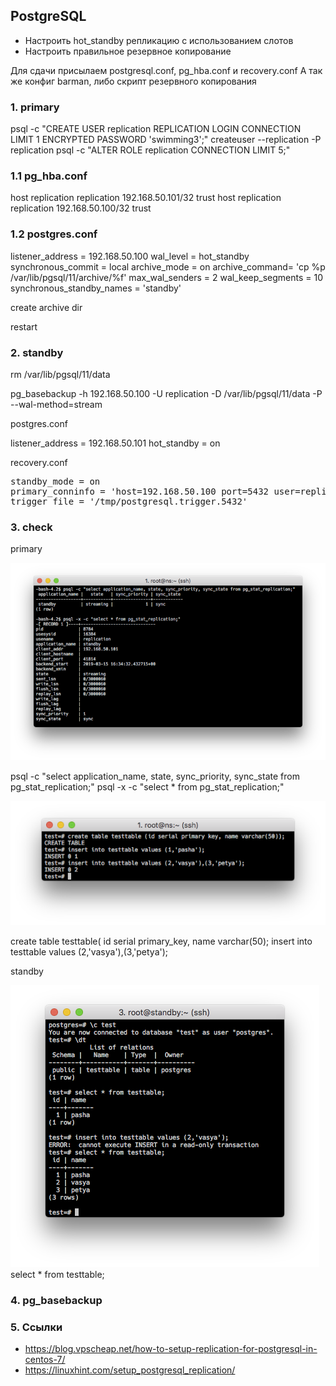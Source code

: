 ## PostgreSQL

- Настроить hot_standby репликацию с использованием слотов
- Настроить правильное резервное копирование

Для сдачи присылаем postgresql.conf, pg_hba.conf и recovery.conf
А так же конфиг barman, либо скрипт резервного копирования


### 1. primary

psql -c "CREATE USER replication REPLICATION LOGIN CONNECTION LIMIT 1 ENCRYPTED PASSWORD 'swimming3';"
createuser --replication -P replication
psql -c "ALTER ROLE replication CONNECTION LIMIT 5;"

### 1.1 pg_hba.conf

host	replication	replication	192.168.50.101/32	trust
host	replication	replication	192.168.50.100/32	trust

### 1.2 postgres.conf

listener_address = 192.168.50.100
wal_level = hot_standby
synchronous_commit = local
archive_mode = on
archive_command= 'cp %p /var/lib/pgsql/11/archive/%f'
max_wal_senders = 2
wal_keep_segments = 10
synchronous_standby_names = 'standby'

create archive dir

restart

### 2. standby

rm /var/lib/pgsql/11/data

pg_basebackup -h 192.168.50.100 -U replication -D /var/lib/pgsql/11/data -P --wal-method=stream

postgres.conf

listener_address = 192.168.50.101
hot_standby = on

recovery.conf

<pre>
standby_mode = on
primary_conninfo = 'host=192.168.50.100 port=5432 user=replication password=swimming3 application_name=standby'
trigger_file = '/tmp/postgresql.trigger.5432'
</pre>

### 3. check

primary

![](pic/pic01.png)

psql -c "select application_name, state, sync_priority, sync_state from pg_stat_replication;"
psql -x -c "select * from pg_stat_replication;"

![](pic/pic02.png)

create table testtable( id serial primary_key, name varchar(50);
insert into testtable values (2,'vasya'),(3,'petya');

standby

![](pic/pic03.png)
select * from testtable;

### 4. pg_basebackup



### 5. Ссылки

- https://blog.vpscheap.net/how-to-setup-replication-for-postgresql-in-centos-7/
- https://linuxhint.com/setup_postgresql_replication/
